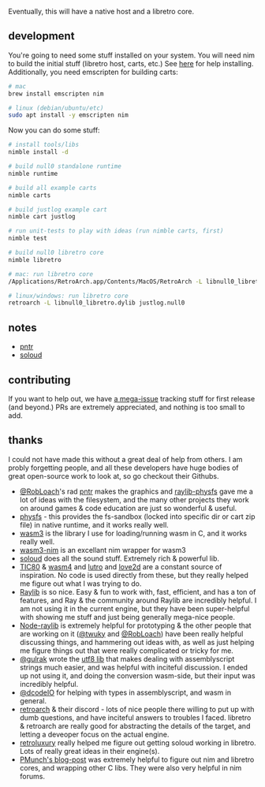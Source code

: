 Eventually, this will have a native host and a libretro core.

## development

You're going to need some stuff installed on your system. You will need nim to build the initial stuff (libretro host, carts, etc.) See [here](https://nim-lang.org/install_unix.html) for help installing. Additionally, you need emscripten for building carts:

```sh
# mac
brew install emscripten nim

# linux (debian/ubuntu/etc)
sudo apt install -y emscripten nim
```

Now you can do some stuff:

```sh
# install tools/libs
nimble install -d

# build null0 standalone runtime
nimble runtime

# build all example carts
nimble carts

# build justlog example cart
nimble cart justlog

# run unit-tests to play with ideas (run nimble carts, first)
nimble test

# build null0 libretro core
nimble libretro

# mac: run libretro core
/Applications/RetroArch.app/Contents/MacOS/RetroArch -L libnull0_libretro.dylib justlog.null0

# linux/windows: run libretro core
retroarch -L libnull0_libretro.dylib justlog.null0
```

## notes

- [pntr](https://github.com/notnullgames/pntr-nim)
- [soloud](https://gist.github.com/zacharycarter/846869eb3423e20af04dea226b65c18f#soloud)

## contributing

If you want to help out, we have [a mega-issue](https://github.com/notnullgames/libretro-null0/issues/1) tracking stuff for first release (and beyond.) PRs are extremely appreciated, and nothing is too small to add.


## thanks

I could not have made this without a great deal of help from others. I am probly forgetting people, and all these developers have huge bodies of great open-source work to look at, so go checkout their Githubs.

- [@RobLoach](https://github.com/RobLoach)'s rad [pntr](https://github.com/robloach/pntr) makes the graphics and [raylib-physfs](https://github.com/RobLoach/raylib-physfs) gave me a lot of ideas with the filesystem, and the many other projects they work on around games & code education are just so wonderful & useful.
- [physfs](https://icculus.org/physfs/) - this provides the fs-sandbox (locked into specific dir or cart zip file) in native runtime, and it works really well.
- [wasm3](https://github.com/wasm3/wasm3) is the library I use for loading/running wasm in C, and it works really well.
- [wasm3-nim](https://github.com/beef331/wasm3) is an excellant nim wrapper for wasm3
- [soloud](https://github.com/jarikomppa/soloud) does all the sound stuff. Extremely rich & powerful lib.
- [TIC80](https://tic80.com/) & [wasm4](https://wasm4.org/) and [lutro](https://www.libretro.com/index.php/lutro-easy-retro-game-creation-powered-by-libretro/) and [love2d](https://love2d.org/) are a constant source of inspiration. No code is used directly from these, but they really helped me figure out what I was trying to do.
- [Raylib](https://www.raylib.com/) is so nice. Easy & fun to work with, fast, efficient, and has a ton of features, and Ray & the community around Raylib are incredibly helpful. I am not using it in the current engine, but they have been super-helpful with showing me stuff and just being generally mega-nice people.
- [Node-raylib](https://github.com/RobLoach/node-raylib) is extremely helpful for prototyping & the other people that are working on it ([@twuky](https://github.com/twuky) and [@RobLoach](https://github.com/RobLoach)) have been really helpful discussing things, and hammering out ideas with, as well as just helping me figure things out that were really complicated or tricky for me.
- [@gulrak](https://github.com/gulrak) wrote the [utf8 lib](https://gist.github.com/gulrak/2eda01eacebdb308787b639fa30958b3) that makes dealing with assemblyscript strings much easier, and was helpful with inciteful discussion. I ended up not using it, and doing the conversion wasm-side, but their input was incredibly helpful.
- [@dcodeIO](https://github.com/dcodeIO) for helping with types in assemblyscript, and wasm in general.
- [retroarch](https://www.retroarch.com/) & their discord - lots of nice people there willing to put up with dumb questions, and have inciteful answers to troubles I faced. libretro & retroarch are really good for abstracting the details of the target, and letting a deveoper focus on the actual engine.
- [retroluxury](https://github.com/leiradel/retroluxury) really helped me figure out getting soloud working in libretro. Lots of really great ideas in their engine(s).
- [PMunch's blog-post](https://peterme.net/dynamic-libraries-in-nim.html) was extremely helpful to figure out nim and libretro cores, and wrapping other C libs. They were also very helpful in nim forums.
